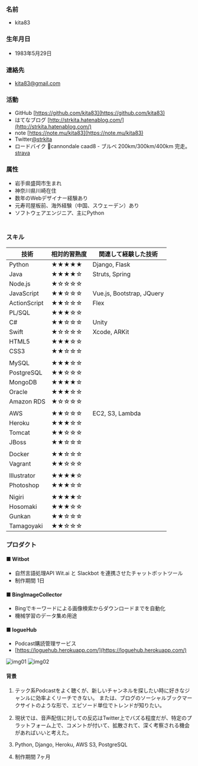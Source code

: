 <a name="基本情報"></a>
### 名前
- kita83

### 生年月日
- 1983年5月29日

### 連絡先
- kita83@gmail.com  

### 活動
- GitHub [https://github.com/kita83](https://github.com/kita83)  
- はてなブログ [http://strkita.hatenablog.com/](http://strkita.hatenablog.com/)  
- note [https://note.mu/kita83](https://note.mu/kita83)
- Twitter[@strkita](https://twitter.com/strkita)  
- ロードバイク &#x1f6b4;cannondale caad8 - ブルベ 200km/300km/400km 完走。 [strava](https://www.strava.com/athletes/kita83)  
  
<a name="属性"></a>
### 属性
- 岩手県盛岡市生まれ
- 神奈川県川崎在住
- 数年のWebデザイナー経験あり
- 元寿司屋板前、海外経験（中国、スウェーデン）あり
- ソフトウェアエンジニア、主にPython  
　　
<a name="スキル"></a>
### スキル

| 技術       | 相対的習熟度 | 関連して経験した技術             |
|--------------|-------|---------------------------|
| Python       | ★★★★★ | Django, Flask             |
| Java         | ★★★★☆ | Struts, Spring            |
| Node.js      | ★☆☆☆☆ |                           |
| JavaScript   | ★★☆☆☆ | Vue.js, Bootstrap, JQuery |
| ActionScript | ★★☆☆☆ | Flex                      |
| PL/SQL       | ★★★☆☆ |                           |
| C#           | ★★☆☆☆ | Unity                     |
| Swift        | ★☆☆☆☆ | Xcode, ARKit              |
| HTML5        | ★★★☆☆ |                           |
| CSS3         | ★★☆☆☆ |                           |
|              |       |                           |
| MySQL        | ★★★☆☆ |                           |
| PostgreSQL   | ★★☆☆☆ |                           |
| MongoDB      | ★★★★☆ |                           |
| Oracle       | ★★★☆☆ |                           |
| Amazon RDS   | ★☆☆☆☆ |                           |
|              |       |                           |
| AWS          | ★★☆☆☆ | EC2, S3, Lambda           |
| Heroku       | ★★★☆☆ |                           |
| Tomcat       | ★★☆☆☆ |                           |
| JBoss        | ★★☆☆☆ |                           |
|              |       |                           |
| Docker       | ★★☆☆☆ |                           |
| Vagrant      | ★★☆☆☆ |                           |
|              |       |                           |
| Illustrator  | ★★★★☆ |                           |
| Photoshop    | ★★★☆☆ |                           |
|              |       |                           |
| Nigiri    | ★★★★☆ |                           |
| Hosomaki    | ★★★☆☆ |                           |
| Gunkan    | ★★☆☆☆ |                           |
| Tamagoyaki    | ★★☆☆☆ |                           |

<a name="プロダクト"></a>
### プロダクト
#### ■ Witbot
- 自然言語処理API Wit.ai と Slackbot を連携させたチャットボットツール
- 制作期間 1日

#### ■ BingImageCollector
- Bingでキーワードによる画像検索からダウンロードまでを自動化
- 機械学習のデータ集め用途

#### ■ logueHub
- Podcast購読管理サービス
- [https://loguehub.herokuapp.com/](https://loguehub.herokuapp.com/)
  
![img01](https://raw.github.com/kita83/kita83.github.io/images/2018-05-12_233641.png)
![img02](https://raw.github.com/kita83/kita83.github.io/images/2018-05-19_172621.png)

#### 背景
1. テック系Podcastをよく聴くが、新しいチャンネルを探したい時に好きなジャンルに効率よくリーチできない。
または、ブログのソーシャルブックマークサイトのような形で、エピソード単位でトレンドが知りたい。  
  
2. 現状では、音声配信に対しての反応はTwitter上でバズる程度だが、特定のプラットフォーム上で、コメントが付いて、拡散されて、深く考察される機会があればいいと考えた。  
3. Python, Django, Heroku, AWS S3, PostgreSQL

4. 制作期間 7ヶ月
